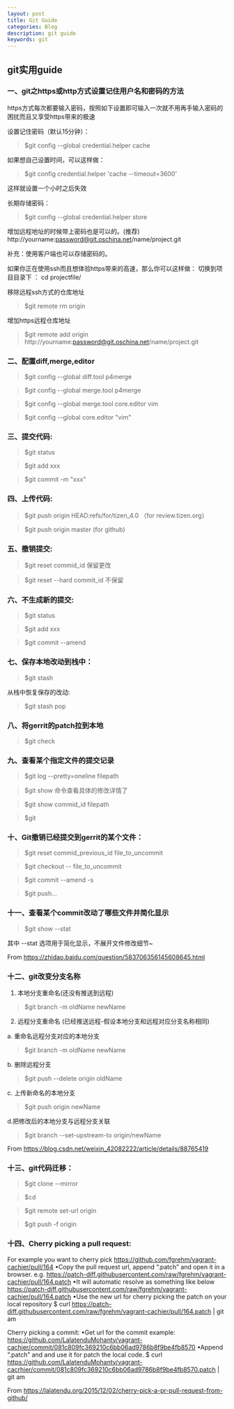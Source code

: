 ```yaml
---
layout: post
title: Git Guide
categories: Blog
description: git guide 
keywords: git
---
```


## git实用guide 

### 一、git之https或http方式设置记住用户名和密码的方法

https方式每次都要输入密码，按照如下设置即可输入一次就不用再手输入密码的困扰而且又享受https带来的极速

设置记住密码（默认15分钟）：
> $git config --global credential.helper cache

如果想自己设置时间，可以这样做：
> $git config credential.helper 'cache --timeout=3600'

这样就设置一个小时之后失效

长期存储密码：
> $git config --global credential.helper store

增加远程地址的时候带上密码也是可以的。(推荐)
http://yourname:password@git.oschina.net/name/project.git

补充：使用客户端也可以存储密码的。

如果你正在使用ssh而且想体验https带来的高速，那么你可以这样做： 切换到项目目录下 ：
cd projectfile/

移除远程ssh方式的仓库地址
> $git remote rm origin

增加https远程仓库地址
> $git remote add origin http://yourname:password@git.oschina.net/name/project.git


### 二、配置diff,merge,editor

> $git config --global diff.tool p4merge

> $git config --global merge.tool p4merge

> $git config --global merge.tool core.editor vim

> $git config --global core.editor "vim"

### 三、提交代码:

> $git status

> $git add xxx

> $git commit -m "xxx"


### 四、上传代码:

> $git push origin HEAD:refs/for/tizen_4.0 （for review.tizen.org）

> $git push origin master (for github)


### 五、撤销提交:

> $git reset commid_id 保留更改

> $git reset --hard commit_id  不保留


### 六、不生成新的提交:

> $git status

> $git add xxx

> $git commit --amend


### 七、保存本地改动到栈中：

> $git stash

从栈中恢复保存的改动:

> $git stash pop


### 八、将gerrit的patch拉到本地

> $git check


### 九、查看某个指定文件的提交记录

> $git log --pretty=oneline filepath

> $git show 命令查看具体的修改详情了

> $git show commid_id filepath

> $git


### 十、Git撤销已经提交到gerrit的某个文件：

> $git reset commid_previous_id file_to_uncommit

> $git checkout -- file_to_uncommit

> $git commit --amend -s

> $git push…


### 十一、查看某个commit改动了哪些文件并简化显示

> $git show <commit-id> --stat

其中 --stat 选项用于简化显示，不展开文件修改细节~

From <https://zhidao.baidu.com/question/583706356145608645.html>


### 十二、git改变分支名称

1. 本地分支重命名(还没有推送到远程)

> $git branch -m oldName newName

2. 远程分支重命名 (已经推送远程-假设本地分支和远程对应分支名称相同)

a. 重命名远程分支对应的本地分支

> $git branch -m oldName newName

b. 删除远程分支

> $git push --delete origin oldName

c. 上传新命名的本地分支

> $git push origin newName

d.把修改后的本地分支与远程分支关联

> $git branch --set-upstream-to origin/newName

From <https://blog.csdn.net/weixin_42082222/article/details/88765419>


### 十三、git代码迁移：

> $git clone --mirror <URL to my OLD repo location>

> $cd <New directory where your OLD repo was cloned>

> $git remote set-url origin <URL to my NEW repo location>

> $git push -f origin


### 十四、Cherry picking a pull request:

For example you want to cherry pick https://github.com/fgrehm/vagrant-cachier/pull/164
•Copy the pull request url, append “.patch”      and open it in a browser.
          e.g. https://patch-diff.githubusercontent.com/raw/fgrehm/vagrant-cachier/pull/164.patch
•It will automatic resolve as something like below
          https://patch-diff.githubusercontent.com/raw/fgrehm/vagrant-cachier/pull/164.patch
•Use the new url for cherry picking the patch      on your local repository
          $ curl https://patch-diff.githubusercontent.com/raw/fgrehm/vagrant-cachier/pull/164.patch | git am


Cherry picking a commit:
•Get url for the commit
          example: https://github.com/LalatenduMohanty/vagrant-cachier/commit/081c809fc369210c6bb06ad9786b8f9be4fb8570
•Append “.patch” and and use it for patch the      local code.
          $ curl https://github.com/LalatenduMohanty/vagrant-cacrhier/commit/081c809fc369210c6bb06ad9786b8f9be4fb8570.patch | git am

From <https://lalatendu.org/2015/12/02/cherry-pick-a-pr-pull-request-from-github/>
